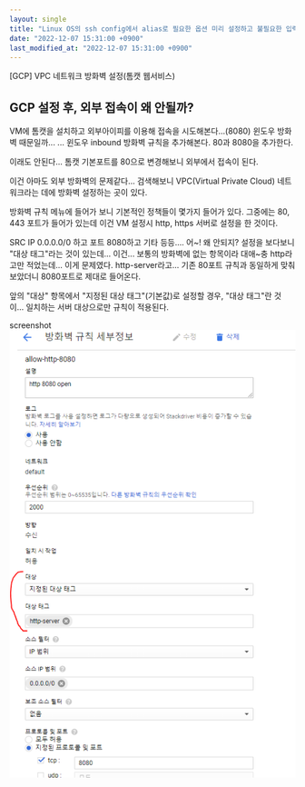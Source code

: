 ```yaml
---
layout: single
title: "Linux OS의 ssh config에서 alias로 필요한 옵션 미리 설정하고 불필요한 입력 줄이기"
date: "2022-12-07 15:31:00 +0900"
last_modified_at: "2022-12-07 15:31:00 +0900"
---
```


[GCP] VPC 네트워크 방화벽 설정(톰캣 웹서비스) </br>


## GCP 설정 후, 외부 접속이 왜 안될까?
VM에 톰캣을 설치하고 외부아이피를 이용해 접속을 시도해본다...(8080)
윈도우 방화벽 때문일까...
...
윈도우 inbound 방화벽 규칙을 추가해본다.
80과 8080을 추가한다.

이래도 안된다...
톰캣 기본포트를 80으로 변경해보니 외부에서 접속이 된다.

이건 아마도 외부 방화벽의 문제같다...
검색해보니 VPC(Virtual Private Cloud) 네트워크라는 데에 방화벽 설정하는 곳이 있다.

방화벽 규칙 메뉴에 들어가 보니 기본적인 정책들이 몇가지 들어가 있다.
그중에는 80, 443 포트가 들어가 있는데 이건 VM 설정시 http, https 서버로 설정을 한 것이다.

SRC IP 0.0.0.0/0 하고 포트 8080하고 기타 등등....
어~! 왜 안되지?
설정을 보다보니 "대상 태그"라는 것이 있는데... 이건... 보통의 방화벽에 없는 항목이라 대애~충 http라고만 적었는데... 이게 문제였다.
http-server라고... 기존 80포트 규칙과 동일하게 맞춰보았더니
8080포트로 제대로 들어온다.

앞의 "대상" 항목에서 "지정된 대상 태그"(기본값)로 설정할 경우,
"대상 태그"란 것이... 일치하는 서버 대상으로만 규칙이 적용된다.

screenshot
![screensh](./assets/images/ETC/Blog/VPC_network.png)